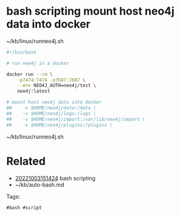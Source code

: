 # bash scripting mount host neo4j data into docker
~/kb/linux/runneo4j.sh
```bash
#!/bin/bash

# run neo4j in a docker

docker run --rm \
    -p7474:7474 -p7687:7687 \
    --env NEO4J_AUTH=neo4j/test \
    neo4j:latest

# mount host neo4j data into docker
##    -v $HOME/neo4j/data:/data \
##    -v $HOME/neo4j/logs:/logs \
##    -v $HOME/neo4j/import:/var/lib/neo4j/import \
##    -v $HOME/neo4j/plugins:/plugins \
```

~/kb/linux/runneo4j.sh
# Related

- [20221003151424](/zet/20221003151424/README.md) bash scripting
- ~/kb/auto-bash.md

Tags:

    #bash #script 

